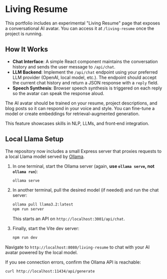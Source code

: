# Living Resume

This portfolio includes an experimental "Living Resume" page that exposes a conversational AI avatar. You can access it at `/living-resume` once the project is running.

## How It Works

- **Chat Interface**: A simple React component maintains the conversation history and sends the user message to `/api/chat`.
- **LLM Backend**: Implement the `/api/chat` endpoint using your preferred LLM provider (OpenAI, local model, etc.). The endpoint should accept the current chat history and return a JSON response with a `reply` field.
- **Speech Synthesis**: Browser speech synthesis is triggered on each reply so the avatar can speak the response aloud.

The AI avatar should be trained on your resume, project descriptions, and blog posts so it can respond in your voice and style. You can fine-tune a model or create embeddings for retrieval-augmented generation.

This feature showcases skills in NLP, LLMs, and front‑end integration.

## Local Llama Setup

The repository now includes a small Express server that proxies requests to a local Llama model served by [Ollama](https://ollama.ai/).

1. In one terminal, start the Ollama server (again, **use `ollama serve`, not `ollama run`**):

   ```sh
   ollama serve
   ```

2. In another terminal, pull the desired model (if needed) and run the chat server:

   ```sh
   ollama pull llama3.2:latest
   npm run server
   ```

   This starts an API on `http://localhost:3001/api/chat`.

3. Finally, start the Vite dev server:

   ```sh
   npm run dev
   ```

Navigate to `http://localhost:8080/living-resume` to chat with your AI avatar powered by the local model.

If you see connection errors, confirm the Ollama API is reachable:
```sh
curl http://localhost:11434/api/generate
```
